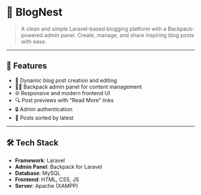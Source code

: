 # 🪺 BlogNest

> A clean and simple Laravel-based blogging platform with a Backpack-powered admin panel. Create, manage, and share inspiring blog posts with ease.

---

## 🚀 Features

- 📝 Dynamic blog post creation and editing
- 🧑‍💼 Backpack admin panel for content management
- 🌐 Responsive and modern frontend UI
- 🔍 Post previews with “Read More” links
- 🔒 Admin authentication
- 📅 Posts sorted by latest

---

## 🛠️ Tech Stack

- **Framework**: Laravel 
- **Admin Panel**: Backpack for Laravel
- **Database**: MySQL
- **Frontend**: HTML, CSS, JS
- **Server**: Apache (XAMPP)


